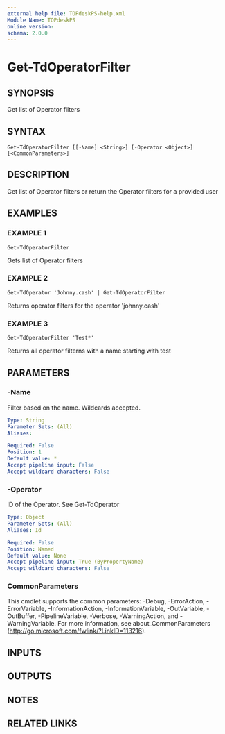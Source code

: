 ```yaml
---
external help file: TOPdeskPS-help.xml
Module Name: TOPdeskPS
online version:
schema: 2.0.0
---
```


# Get-TdOperatorFilter

## SYNOPSIS
Get list of Operator filters

## SYNTAX

```
Get-TdOperatorFilter [[-Name] <String>] [-Operator <Object>] [<CommonParameters>]
```

## DESCRIPTION
Get list of Operator filters or return the Operator filters for a provided user

## EXAMPLES

### EXAMPLE 1
```
Get-TdOperatorFilter
```

Gets list of Operator filters

### EXAMPLE 2
```
Get-TdOperator 'Johnny.cash' | Get-TdOperatorFilter
```

Returns operator filters for the operator 'johnny.cash'

### EXAMPLE 3
```
Get-TdOperatorFilter 'Test*'
```

Returns all operator filterns with a name starting with test

## PARAMETERS

### -Name
Filter based on the name.
Wildcards accepted.

```yaml
Type: String
Parameter Sets: (All)
Aliases:

Required: False
Position: 1
Default value: *
Accept pipeline input: False
Accept wildcard characters: False
```

### -Operator
ID of the Operator.
See Get-TdOperator

```yaml
Type: Object
Parameter Sets: (All)
Aliases: Id

Required: False
Position: Named
Default value: None
Accept pipeline input: True (ByPropertyName)
Accept wildcard characters: False
```

### CommonParameters
This cmdlet supports the common parameters: -Debug, -ErrorAction, -ErrorVariable, -InformationAction, -InformationVariable, -OutVariable, -OutBuffer, -PipelineVariable, -Verbose, -WarningAction, and -WarningVariable.
For more information, see about_CommonParameters (http://go.microsoft.com/fwlink/?LinkID=113216).

## INPUTS

## OUTPUTS

## NOTES

## RELATED LINKS

